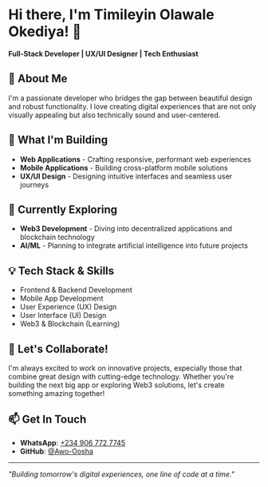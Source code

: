 # Hi there, I'm Timileyin Olawale Okediya! 👋

**Full-Stack Developer | UX/UI Designer | Tech Enthusiast**

## 🚀 About Me
I'm a passionate developer who bridges the gap between beautiful design and robust functionality. I love creating digital experiences that are not only visually appealing but also technically sound and user-centered.

## 🔭 What I'm Building
- **Web Applications** - Crafting responsive, performant web experiences
- **Mobile Applications** - Building cross-platform mobile solutions
- **UX/UI Design** - Designing intuitive interfaces and seamless user journeys

## 🌱 Currently Exploring
- **Web3 Development** - Diving into decentralized applications and blockchain technology
- **AI/ML** - Planning to integrate artificial intelligence into future projects

## 💡 Tech Stack & Skills
- Frontend & Backend Development
- Mobile App Development
- User Experience (UX) Design
- User Interface (UI) Design
- Web3 & Blockchain (Learning)

## 🤝 Let's Collaborate!
I'm always excited to work on innovative projects, especially those that combine great design with cutting-edge technology. Whether you're building the next big app or exploring Web3 solutions, let's create something amazing together!

## 📫 Get In Touch
- **WhatsApp**: [+234 906 772 7745](https://wa.me/2349067727745)
- **GitHub**: [@Awo-Oosha](https://github.com/Awo-Oosha)

---
*"Building tomorrow's digital experiences, one line of code at a time."*
<!---
Awo-Oosha/Awo-Oosha is a ✨ special ✨ repository because its `README.md` (this file) appears on your GitHub profile.
You can click the Preview link to take a look at your changes.
--->
